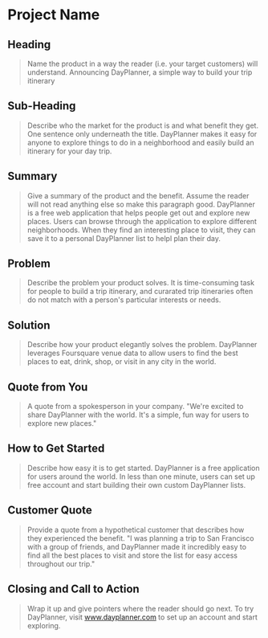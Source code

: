 # Project Name #

<!-- 
> This material was originally posted [here](http://www.quora.com/What-is-Amazons-approach-to-product-development-and-product-management). It is reproduced here for posterities sake.

There is an approach called "working backwards" that is widely used at Amazon. They work backwards from the customer, rather than starting with an idea for a product and trying to bolt customers onto it. While working backwards can be applied to any specific product decision, using this approach is especially important when developing new products or features.

For new initiatives a product manager typically starts by writing an internal press release announcing the finished product. The target audience for the press release is the new/updated product's customers, which can be retail customers or internal users of a tool or technology. Internal press releases are centered around the customer problem, how current solutions (internal or external) fail, and how the new product will blow away existing solutions.

If the benefits listed don't sound very interesting or exciting to customers, then perhaps they're not (and shouldn't be built). Instead, the product manager should keep iterating on the press release until they've come up with benefits that actually sound like benefits. Iterating on a press release is a lot less expensive than iterating on the product itself (and quicker!).

If the press release is more than a page and a half, it is probably too long. Keep it simple. 3-4 sentences for most paragraphs. Cut out the fat. Don't make it into a spec. You can accompany the press release with a FAQ that answers all of the other business or execution questions so the press release can stay focused on what the customer gets. My rule of thumb is that if the press release is hard to write, then the product is probably going to suck. Keep working at it until the outline for each paragraph flows. 

Oh, and I also like to write press-releases in what I call "Oprah-speak" for mainstream consumer products. Imagine you're sitting on Oprah's couch and have just explained the product to her, and then you listen as she explains it to her audience. That's "Oprah-speak", not "Geek-speak".

Once the project moves into development, the press release can be used as a touchstone; a guiding light. The product team can ask themselves, "Are we building what is in the press release?" If they find they're spending time building things that aren't in the press release (overbuilding), they need to ask themselves why. This keeps product development focused on achieving the customer benefits and not building extraneous stuff that takes longer to build, takes resources to maintain, and doesn't provide real customer benefit (at least not enough to warrant inclusion in the press release).
 -->
 
## Heading ##
  > Name the product in a way the reader (i.e. your target customers) will understand.
  Announcing DayPlanner, a simple way to build your trip itinerary

## Sub-Heading ##
  > Describe who the market for the product is and what benefit they get. One sentence only underneath the title.
  DayPlanner makes it easy for anyone to explore things to do in a neighborhood and easily build an itinerary for your day trip.

## Summary ##
  > Give a summary of the product and the benefit. Assume the reader will not read anything else so make this paragraph good.
  DayPlanner is a free web application that helps people get out and explore new places. Users can browse through the application to
  explore different neighborhoods. When they find an interesting place to visit, they can save it to a personal DayPlanner list to 
  helpl plan their day. 

## Problem ##
  > Describe the problem your product solves.
  It is time-consuming task for people to build a trip itinerary, and curarated trip itineraries often do not match with a person's 
  particular interests or needs.

## Solution ##
  > Describe how your product elegantly solves the problem.
  DayPlanner leverages Foursquare venue data to allow users to find the best places to eat, drink, shop, or visit in any city in the 
  world.

## Quote from You ##
  > A quote from a spokesperson in your company.
  "We're excited to share DayPlanner with the world. It's a simple, fun way for users to explore new places."

## How to Get Started ##
  > Describe how easy it is to get started.
  DayPlanner is a free application for users around the world. In less than one minute, users can set up free account and start 
  building their own custom DayPlanner lists.

## Customer Quote ##
  > Provide a quote from a hypothetical customer that describes how they experienced the benefit.
  "I was planning a trip to San Francisco with a group of friends, and DayPlanner made it incredibly easy to find all the best places
  to visit and store the list for easy access throughout our trip."

## Closing and Call to Action ##
  > Wrap it up and give pointers where the reader should go next.
  To try DayPlanner, visit www.dayplanner.com to set up an account and start exploring.

